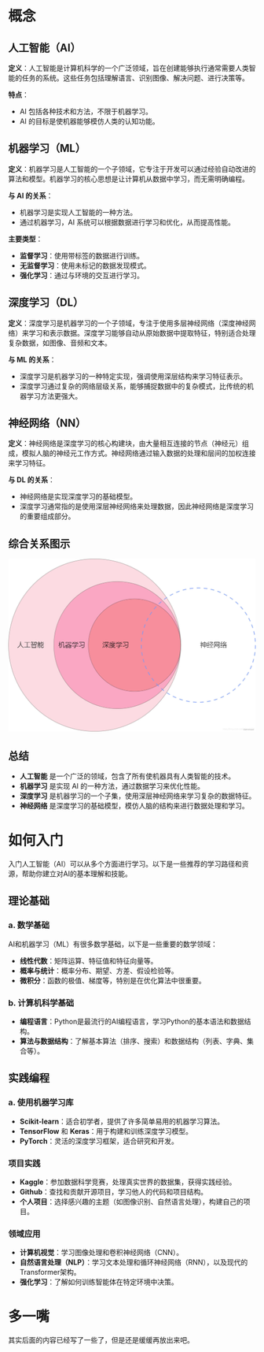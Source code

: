 # 概念

## 人工智能（AI）

**定义**：人工智能是计算机科学的一个广泛领域，旨在创建能够执行通常需要人类智能的任务的系统。这些任务包括理解语言、识别图像、解决问题、进行决策等。

**特点**：
- AI 包括各种技术和方法，不限于机器学习。
- AI 的目标是使机器能够模仿人类的认知功能。

## 机器学习（ML）

**定义**：机器学习是人工智能的一个子领域，它专注于开发可以通过经验自动改进的算法和模型。机器学习的核心思想是让计算机从数据中学习，而无需明确编程。

**与 AI 的关系**：
- 机器学习是实现人工智能的一种方法。
- 通过机器学习，AI 系统可以根据数据进行学习和优化，从而提高性能。

**主要类型**：
- **监督学习**：使用带标签的数据进行训练。
- **无监督学习**：使用未标记的数据发现模式。
- **强化学习**：通过与环境的交互进行学习。

## 深度学习（DL）

**定义**：深度学习是机器学习的一个子领域，专注于使用多层神经网络（深度神经网络）来学习和表示数据。深度学习能够自动从原始数据中提取特征，特别适合处理复杂数据，如图像、音频和文本。

**与 ML 的关系**：
- 深度学习是机器学习的一种特定实现，强调使用深层结构来学习特征表示。
- 深度学习通过复杂的网络层级关系，能够捕捉数据中的复杂模式，比传统的机器学习方法更强大。

## 神经网络（NN）

**定义**：神经网络是深度学习的核心构建块，由大量相互连接的节点（神经元）组成，模拟人脑的神经元工作方式。神经网络通过输入数据的处理和层间的加权连接来学习特征。

**与 DL 的关系**：
- 神经网络是实现深度学习的基础模型。
- 深度学习通常指的是使用深层神经网络来处理数据，因此神经网络是深度学习的重要组成部分。

## 综合关系图示

![关系图](Image/image01.png)

## 总结

- **人工智能** 是一个广泛的领域，包含了所有使机器具有人类智能的技术。
- **机器学习** 是实现 AI 的一种方法，通过数据学习来优化性能。
- **深度学习** 是机器学习的一个子集，使用深层神经网络来学习复杂的数据特征。
- **神经网络** 是深度学习的基础模型，模仿人脑的结构来进行数据处理和学习。

# 如何入门

入门人工智能（AI）可以从多个方面进行学习。以下是一些推荐的学习路径和资源，帮助你建立对AI的基本理解和技能。

## 理论基础

### a. 数学基础
AI和机器学习（ML）有很多数学基础，以下是一些重要的数学领域：
- **线性代数**：矩阵运算、特征值和特征向量等。
- **概率与统计**：概率分布、期望、方差、假设检验等。
- **微积分**：函数的极值、梯度等，特别是在优化算法中很重要。

### b. 计算机科学基础
- **编程语言**：Python是最流行的AI编程语言，学习Python的基本语法和数据结构。
- **算法与数据结构**：了解基本算法（排序、搜索）和数据结构（列表、字典、集合等）。

## 实践编程

### a. 使用机器学习库
- **Scikit-learn**：适合初学者，提供了许多简单易用的机器学习算法。
- **TensorFlow** 和 **Keras**：用于构建和训练深度学习模型。
- **PyTorch**：灵活的深度学习框架，适合研究和开发。

### 项目实践
- **Kaggle**：参加数据科学竞赛，处理真实世界的数据集，获得实践经验。
- **Github**：查找和贡献开源项目，学习他人的代码和项目结构。
- **个人项目**：选择感兴趣的主题（如图像识别、自然语言处理），构建自己的项目。

### 领域应用

- **计算机视觉**：学习图像处理和卷积神经网络（CNN）。
- **自然语言处理（NLP）**：学习文本处理和循环神经网络（RNN），以及现代的Transformer架构。
- **强化学习**：了解如何训练智能体在特定环境中决策。

# 多一嘴
其实后面的内容已经写了一些了，但是还是缓缓再放出来吧。